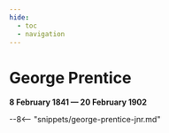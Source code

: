 ```yaml
---
hide:
  - toc
  - navigation 
---
```


# George Prentice

**8 February 1841 — 20 February 1902**

--8<-- "snippets/george-prentice-jnr.md"

<!--
### Headstone

![George Prentice headstome](../assets/george-prentice-jnr-headstone.jpg){ width="32%" }

### Inscription

> RIP <br>

-->